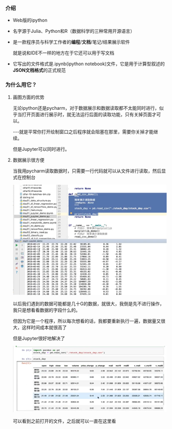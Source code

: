 ### 介绍

* Web版的ipython

* 名字源于Julia、Python和R（数据科学的三种常用开源语言）

* 是一款程序员与科学工作者的**编程**/**文档**/笔记/结果展示软件

  就是说和IDE不一样的地方在于它还可以用于写文档

* 它写出的文件格式是.ipynb(ipython notebook)文件，它是用于计算型叙述的**JSON文档格式**的正式规范





### 为什么用它？

1. 画图方面的优势

   无论ipython还是pycharm，对于数据展示和数据读取都不太能同时进行，似乎当打开页面进行展示时，就无法运行后面的读取功能，只有关掉页面才可以。

   ---就是平常你打开绘制窗口之后程序就会阻塞在那里，需要你关掉才能继续。

   但是Jupyter可以同时进行。

2. 数据展示很方便

   当我用pycharm读取数据时，只需要一行代码就可以从文件进行读取，然后显式在控制台

   ![image-20210803125954301](https://raw.githubusercontent.com/Rainiwalk/Rain_image/main/2021/20210803125954.png)

   以后我们遇到的数据可能都是几十G的数据，就很大，我倒是先不进行操作，我只是想看看数据的字段什么的。

   但因为它是一个程序，所以每次想看的话，我都要重新执行一遍，数据量又很大，这样时间成本就很高了

   但是Jupyter很好地解决了

   ![image-20210803130239811](https://raw.githubusercontent.com/Rainiwalk/Rain_image/main/2021/20210803130239.png)

   可以看到之前打开的文件，之后就可以一直在这里看



